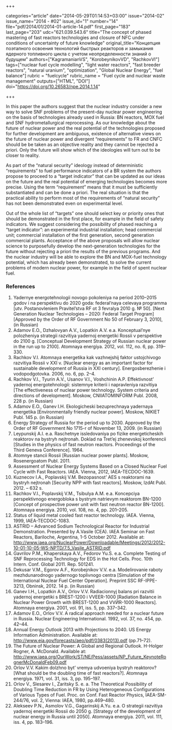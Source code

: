 +++

categories="article"
date="2014-05-29T01:14:53+03:00"
issue="2014-02"
issue_name="2014 - #02"
issue_id="1"
number="14"
file="pdf/2014/01/2014-01-article-14.pdf"
first_page="183"
last_page="203"
udc="621.039.543.6"
title="The concept of phased mastering of fast reactors technologies and closure of NFC under conditions of uncertainty of future knowledge"
original_title="Концепция поэтапного освоения технологий быстрых реакторов и замыкания ядерного топливного цикла с учетом неопределенности знаний о будущем"
authors=["KagramanianVS", "KorobeynikovVD", "RachkovVI"]
tags=["nuclear fuel cycle modelling", "light water reactors", "fast breeder reactors", "natural uranium", "optimization", "Global Nuclear Energy", "fuel balance"]
rubric = "fuelcycle"
rubric_name = "Fuel cycle and nuclear waste management"
outputs=["HTML", "DOI"]
doi="https://doi.org/10.26583/npe.2014.1.14"

+++

In this paper the authors suggest that the nuclear industry consider a new way to solve SNF problems of the present-day nuclear power engineering on the basis of technologies already used in Russia: BN reactors, MOX fuel and SNF hydrometallurgical reprocessing. As our knowledge about the future of nuclear power and the real potential of the technologies proposed for further development are ambiguous, existence of alternative views on the future of nuclear power and divergent “requirements” to FR and CNFC should be be taken as an objective reality and they cannot be rejected a priori. Only the future will show which of the ideologies will turn out to be closer to reality.

As part of the “natural security” ideology instead of deterministic “requirements” to fuel performance indicators of a BR system the authors propose to proceed to a “target indicator” that can be updated as our ideas on the future and the real potential of emerging technologies becomes more precise. Using the term “requirement” means that it must be sufficiently substantiated and can be done a priori. The real situation is that the practical ability to perform most of the requirements of “natural security” has not been demonstrated even on experimental level.

Out of the whole list of “targets” one should select key or priority ones that should be demonstrated in the first place, for example in the field of safety indicators. We suggest considering the possibility of phased reaching a “target indicator”: an experimental industrial installation; head commercial unit; commercial installation of the first generation, second generation commercial plants. Acceptance of the above proposals will allow nuclear science to purposefully develop the next-generation technologies for the future without rejecting a priori the results of the previous programs. And the nuclear industry will be able to explore the BN and MOX-fuel technology potential, which has already been demonstrated, to solve the current problems of modern nuclear power, for example in the field of spent nuclear fuel.

### References

1. Yadernye energotehnologii novogo pokoleniya na period 2010–2015 godov i na perspektivu do 2020 goda: federal’naya celevaya programma [utv. Postanovleniem Pravitel’stva RF ot 3 fevralya 2010 g. № 50]. [Next Generation Nuclear Technologies – 2020: Federal Target Program] [Approved by the Order of RF Government No 50 of February 3, 2010], (in Russian)
2. Adamov E.O., Dzhalovyan A.V., Lopatkin A.V. e.a. Konceptual’nye polozheniya strategii razvitiya yadernoj energetiki Rossii v perspektive do 2100 g. [Conceptual Development Strategy of Russian nuclear power in the run up to 2100]. Atomnaya energiya. 2012, vol. 112, no. 6, pp. 319–330.
3. Rachkov V.I. Atomnaya energetika kak vazhnejshij faktor ustojchivogo razvitiya Rossii v XXI v. [Nuclear energy as an important factor for sustainable development of Russia in XXI century]. Energosberezhenie i vodopodgotovka. 2006, no. 6, pp. 2–4.
4. Rachkov V.I., Tyurin A.V., Usanov V.I., Voshchinin A.P. Effektivnost’ yadernoj energotehnologii: sistemnye kriterii i napravleniya razvitiya [The effectiveness of nuclear power technology. System criteria and directions of development]. Moskow, CNIIATOMINFORM Publ. 2008, 228 p. (in Russian)
5. Adamov E.O., Ganev I.H. Ekologicheski bezuprechnaya yadernaya energetika [Environmentally friendly nuclear power]. Moskow, NIKIET Publ. 145 p. (in Russian)
6. Energy Strategy of Russia for the period up to 2030. Approved by the Order of RF Government No 1715-r of November 13, 2009. (in Russian)
7. Leypunskij A.I. e.a. Raschetnye issledovaniya po fizike energeticheskih reaktorov na bystryh nejtronah. Doklad na Tret’ej zhenevskoj konferencii [Studies in the physics of fast neutron reactors. Proceedings of the Third Geneva Conference]. 1964.
8. Atomnye stancii Rossii [Russian nuclear power plants]. Moskow, Rosenergoatom Publ. 2011.
9. Assessment of Nuclear Energy Systems Based on a Closed Nuclear Fuel Cycle with Fast Reactors. IAEA. Vienna, 2012, IAEA-TECDOC-1639.
10. Kuznecov I.A., Poplavskij V.M. Bezopasnost’ AES s reaktorami na bystryh nejtronah [Security NPP with fast reactors]. Moskow, IzdAt Publ. 2012. – 632 s.
11. Rachkov V.I., Poplavskij V.M., Tsibulya A.M. e.a. Koncepciya perspektivnogo energobloka s bystrym natrievym reaktorom BN-1200 [Concept of prospective power unit with fast neutron reactor BN-1200]. Atomnaya energiya. 2010, vol. 108, no. 4, pp. 201–205.
12. Status of liquid metal cooled fast reactor technology. IAEA. Vienna, 1999, IAEA-TECDOC-1083.
13. ASTRID – Advanced Sodium Technological Reactor for Industrial Demonstration. Presented by A.Vasile (CEA). IAEA Seminar on Fast Reactors, Bariloche, Argentina, 1-5 October 2012. Available at: http://www.iaea.org/NuclearPower/Downloadable/Meetings/2012/2012-10-01-10-05-WS-NPTD/7.5_Vasile_ASTRID.pdf
14. Gavrilov P.M., Khaperskaya A.V., Fedorov Yu.S. e.a. Complete Testing of SNF Reprocessing Technology for EDS in the Hot Cells. Proc. 10th Intern. Conf. Global 2011. Rep. 501241.
15. Dekusar V.M., Egorov A.F., Korobejnikov V.V. e.a. Modelirovanie raboty mezhdunarodnogo yadernogo toplivnogo centra [Simulation of the International Nuclear Fuel Center Operation]. Preprint SSC RF-IPPE-3213, Obninsk, 2012. 14 p. (in Russian)
16. Ganev I.H., Lopatkin A.V., Orlov V.V. Radiacionnyj balans pri razvitii yadernoj energetiki s BREST-1200 i VVEER-1000 [Radiation Balance in Nuclear Power Growth with BREST-1200 and VVЙR-1000 Reactors]. Atomnaya energiya. 2001, vol. 91, iss. 5, pp. 337–342.
17. Adamov E.O., Orlov V.V. A radical approach needed for a nuclear future in Russia. Nuclear Engineering International. 1992, vol. 37, no. 454, pp. 42–44.
18. Annual Energy Outlook 2013 with Projections to 2040. US Energy Information Administration. Available at: http://www.eia.gov/forecasts/aeo/pdf/0383(2013).pdf (pp.71–72).
19. The Future of Nuclear Power: A Global and Regional Outlook. H-Holger Rogner, A. McDonald. Available at: http://www.iaea.org/OurWork/ST/NE/Pess/assets/NP_Future_KeynoteRognerMcDonaldFeb09.pdf
20. Orlov V.V. Kakim dolzhno byt’ vremya udvoeniya bystryh reaktorov? [What should be the doubling time of fast reactors?]. Atomnaya energiya. 1971, vol. 31, iss. 3, pp. 195–197.
21. Orlov V., Slesarev I., Zaritsky S. e. a. The Theoretical Possibility of Doubling Time Reduction in FR by Using Heterogeneous Configurations of Various Types of Fuel. Proc. on Conf. Fast Reactor Physics, IAEA-SM-244/76, vol. 2, Vienna: IAEA, 1980, pp.469–480.
22. Alekseev P.N., Asmolov V.G., Gagarinskij A.Yu. e.a. O strategii razvitiya yadernoj energetiki Rossii do 2050 g. [Strategy of the development of nuclear energy in Russia until 2050]. Atomnaya energiya. 2011, vol. 111, iss. 4, pp. 183–196.